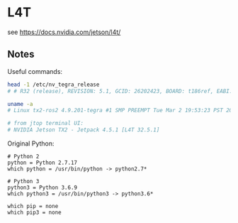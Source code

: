 # L4T

see https://docs.nvidia.com/jetson/l4t/


## Notes

Useful commands:
```bash
head -1 /etc/nv_tegra_release
# # R32 (release), REVISION: 5.1, GCID: 26202423, BOARD: t186ref, EABI: aarch64, DATE: Fri Feb 19 16:50:29 UTC 2021

uname -a
# Linux tx2-ros2 4.9.201-tegra #1 SMP PREEMPT Tue Mar 2 19:53:23 PST 2021 aarch64 aarch64 aarch64 GNU/Linux

# from jtop terminal UI:
# NVIDIA Jetson TX2 - Jetpack 4.5.1 [L4T 32.5.1]
```

Original Python:
```
# Python 2
python = Python 2.7.17
which python = /usr/bin/python -> python2.7*

# Python 3
python3 = Python 3.6.9
which python3 = /usr/bin/python3 -> python3.6*

which pip = none
which pip3 = none
```
